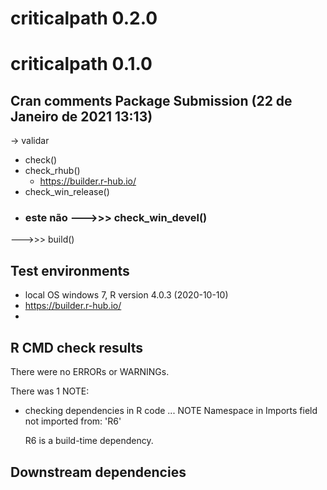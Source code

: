 # criticalpath 0.2.0





# criticalpath 0.1.0




## Cran comments Package Submission (22 de Janeiro de 2021 13:13)


-> validar 
  - check()
  - check_rhub()
    - https://builder.r-hub.io/
  - check_win_release()
  - ### este não --->>> check_win_devel()


--->>> build()




## Test environments
* local OS windows 7,  R version 4.0.3 (2020-10-10)
* https://builder.r-hub.io/
* 

## R CMD check results
There were no ERRORs or WARNINGs. 

There was 1 NOTE:

* checking dependencies in R code ... NOTE
  Namespace in Imports field not imported from: 'R6'

  R6 is a build-time dependency.

## Downstream dependencies


